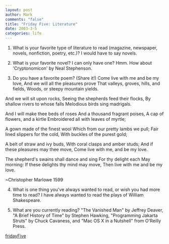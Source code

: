 ```yaml
--- 
layout: post
author: Mark
comments: "false"
title: "Friday Five: Literature"
date: 2003-3-5
categories: life
---
```

1. What is your favorite type of literature to read (magazine, newspaper, novels, nonfiction, poetry, etc.)?
I would have to say novels.

2. What is your favorite novel?
I can only have one? Hmm. How about 'Cryptonomicon' by Neal Stephenson.

3. Do you have a favorite poem?  (Share it!)
Come live with me and be my love,
And we will all the pleasures prove
That valleys, groves, hills, and fields,
Woods, or steepy mountain yields.

And we will sit upon rocks,
Seeing the shepherds feed their flocks,
By shallow rivers to whose falls
Melodious birds sing madrigals.

And I will make thee beds of roses
And a thousand fragrant poises,
A cap of flowers, and a kirtle
Embroidered all with leaves of myrtle;

A gown made of the finest wool
Which from our pretty lambs we pull;
Fair lined slippers for the cold,
With buckles of the purest gold;

A belt of straw and ivy buds,
With coral clasps and amber studs;
And if these pleasures may thee move,
Come live with me, and be my love.

The shepherd's swains shall dance and sing
For thy delight each May morning:
If these delights thy mind may move,
Then live with me and be my love.

~Christopher Marlowe 1599


4. What is one thing you've always wanted to read, or wish you had more time to read?
I have always wanted to read the plays of William Shakespeare.

5. What are you currently reading?
"The Vanished Man" by Jeffrey Deaver, "A Brief History of Time" by Stephen Hawking, "Programming Jakarta Struts" by Chuck Cavaness, and "Mac OS X in a Nutshell" from O'Reilly Press.

<a href="http://fridayfive.org" target="_blank">fridayFive</a>
